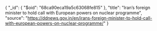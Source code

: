 {
  "_id": {
    "$oid": "68ca90eca19a5c63068fe815"
  },
  "title": "Iran’s foreign minister to hold call with European powers on nuclear programme",
  "source": "https://ddnews.gov.in/en/irans-foreign-minister-to-hold-call-with-european-powers-on-nuclear-programme/"
}